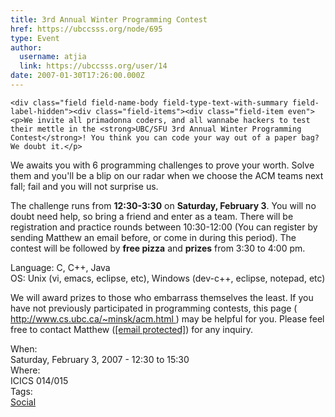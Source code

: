 ```yaml
---
title: 3rd Annual Winter Programming Contest 
href: https://ubccsss.org/node/695
type: Event
author:
  username: atjia
  link: https://ubccsss.org/user/14
date: 2007-01-30T17:26:00.000Z
---
```



    <div class="field field-name-body field-type-text-with-summary field-label-hidden"><div class="field-items"><div class="field-item even"><p>We invite all primadonna coders, and all wannabe hackers to test their mettle in the <strong>UBC/SFU 3rd Annual Winter Programming Contest</strong>! You think you can code your way out of a paper bag?  We doubt it.</p>
<p>We awaits you with 6 programming challenges to prove your worth. Solve them and you&apos;ll be a blip on our radar when we choose the ACM teams next fall; fail and you will not surprise us.</p>
<p>The challenge runs from <strong>12:30-3:30</strong> on <strong>Saturday, February 3</strong>.  You will no doubt need help, so bring a friend and enter as a team.  There will be registration and practice rounds between 10:30-12:00 (You can register by sending Matthew an email before, or come in during this period).  The contest will be followed by <strong>free pizza</strong> and <strong>prizes</strong> from 3:30 to 4:00 pm.</p>
<p>Language: C, C++, Java<br>
OS: Unix (vi, emacs, eclipse, etc), Windows (dev-c++, eclipse, notepad, etc)</p>
<p>We will award prizes to those who embarrass themselves the least.  If you have not previously participated in programming contests, this page ( <a href="http://www.cs.ubc.ca/~minsk/acm.html">http://www.cs.ubc.ca/~minsk/acm.html </a>) may be helpful for you.  Please feel free to contact Matthew (<a href="/cdn-cgi/l/email-protection#630e0b000b020d2300104d1601004d0002"><span class="__cf_email__" data-cfemail="fb969398939a95bb9888d58e9998d5989a">[email&#xA0;protected]</span></a>) for any inquiry.</p>
<!--break--></div></div></div><div class="field field-name-field-dates field-type-datetime field-label-above"><div class="field-label">When:&#xA0;</div><div class="field-items"><div class="field-item even"><span class="date-display-single">Saturday, February 3, 2007 - <span class="date-display-range"><span class="date-display-start">12:30</span> to <span class="date-display-end">15:30</span></span></span></div></div></div><div class="field field-name-field-location field-type-text field-label-above"><div class="field-label">Where:&#xA0;</div><div class="field-items"><div class="field-item even">ICICS 014/015</div></div></div>    <footer>
    <div class="field field-name-field-tags field-type-taxonomy-term-reference field-label-above"><div class="field-label">Tags:&#xA0;</div><div class="field-items"><div class="field-item even"><a href="/social">Social</a></div></div></div>      </footer>
    